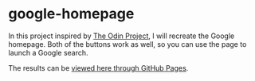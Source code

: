 # google-homepage
In this project inspired by <a href="https://www.theodinproject.com/courses/foundations/lessons/html-css">The Odin Project</a>, I will recreate the Google homepage. Both of the buttons work as well, so you can use the page to launch a Google search.

The results can be <a href="https://jhjacobson.github.io/google-homepage/">viewed here through GitHub Pages</a>.
